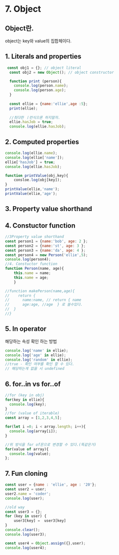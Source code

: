 # 7. Object

## Object란.

object는 key와 value의 집합체이다.

## 1. Literals and properties

```javascript
 const obj1 = {}; // object literal
  const obj2 = new Object(); // object constructor

  function print (person){
    console.log(person.name);
    console.log(person.age);
  }
  
  const ellie = {name:'ellie',age :5};
  print(ellie);
  
  //최댜한 ㅣ런식으론 하지말자.
  ellie.hasJob = true;
  console.log(ellie.hasJob); 
```

## 2. Computed properties

```javascript
console.log(ellie.name);
console.log(ellie['name']);
ellie['hasJob'] = true;
console.log(ellie.hasJob);

function printValue(obj,key){
    consloe.log(obj[key]);
}
printValue(ellie,'name');
printValue(ellie,'age');
```

## 3. Property value shorthand

## 4. Constuctor function

```javascript
//3Property value shorthand
const person1 = {name:'bob', age: 2 };
const person2 = {name:'st', age: 3 };
const person3 = {name:'da', age: 4 };
const person4 = new Person('ellie',5);
console.log(person4);
//4. Constuctor function
function Person(name, age){
    this.name = name;
    this.name = age;
    }

//function makePerson(name,age){
//    return {
//      name:name, // return { name   
//      age:age, //age  } 로 쓸수있다. 
//  }
//}
```

## 5. In operator

해당하는 속성 확인 하는 방법

```javascript
console.log('name' in ellie);  
console.log('age' in ellie);  
console.log('random' in ellie);  
//true - 확인 여부를 확인 할 수 있다. 
// 해당하는게 없을 시 undefined
```

## 6. for..in vs for..of

```javascript
//for (key in obj)
for(key in ellie){  
  console.log(key);
}
//for (value of iterable)
const array = [1,2,3,4,5];

for(let i =0; i < array.length; i++){
  console.log(array[i]);
}

//위 방식을 for of문으로 변경할 수 있다.(똑같은거) 
for(value of array){
  console.log(value);
};
```

## 7. Fun cloning

```javascript
const user = {name : 'ellie', age : '20'};
const user2 = user;
user2.name = 'coder';
console.log(user);

//old way
const user3 = {};
for (key in user) {
    user3[key] =  user3[key]
}
console.clear();
console.log(user3);

const user4 = Object.assign({},user);
console.log(user4);
```

